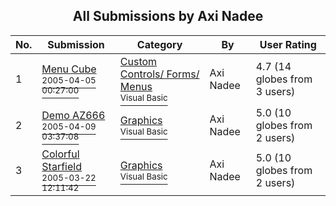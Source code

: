 ﻿<div align="center">

## All Submissions by Axi Nadee

</div>

No.  | Submission | Category | By   | User Rating
---- | ---------- | -------- | ---- | -----------
1 | [Menu Cube<br /><sup>2005-04-05 00:27:00</sup>](https://github.com/Planet-Source-Code/axi-nadee-menu-cube__1-59947) | [Custom Controls/ Forms/  Menus<br /><sup>Visual Basic</sup>](../ByCategory/custom-controls-forms-menus__1-4.md) | Axi Nadee | 4.7 (14 globes from 3 users)
2 | [Demo AZ666<br /><sup>2005-04-09 03:37:08</sup>](https://github.com/Planet-Source-Code/axi-nadee-demo-az666__1-59928) | [Graphics<br /><sup>Visual Basic</sup>](../ByCategory/graphics__1-46.md) | Axi Nadee | 5.0 (10 globes from 2 users)
3 | [Colorful Starfield<br /><sup>2005-03-22 12:11:42</sup>](https://github.com/Planet-Source-Code/axi-nadee-colorful-starfield__1-59948) | [Graphics<br /><sup>Visual Basic</sup>](../ByCategory/graphics__1-46.md) | Axi Nadee | 5.0 (10 globes from 2 users)
